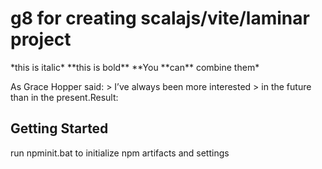 <h1>g8 for creating scalajs/vite/laminar project</h1>
*this is italic*
**this is bold**
**You **can** combine them*

As Grace Hopper said: > I’ve always been more interested > in the future than in the present.Result:

<h2>Getting Started</h2>
run npminit.bat to initialize npm artifacts and settings
